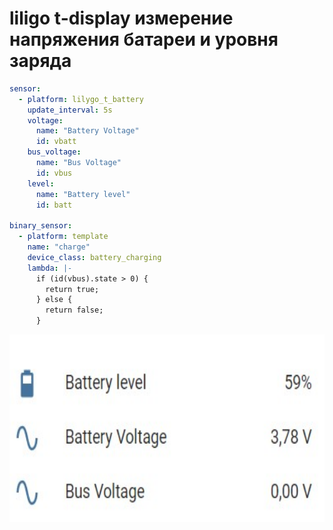# liligo t-display измерение напряжения батареи и уровня заряда 

```yaml
sensor:
  - platform: lilygo_t_battery
    update_interval: 5s
    voltage:
      name: "Battery Voltage"
      id: vbatt
    bus_voltage:
      name: "Bus Voltage"
      id: vbus
    level:
      name: "Battery level"
      id: batt

binary_sensor:
  - platform: template
    name: "charge"
    device_class: battery_charging
    lambda: |-
      if (id(vbus).state > 0) {
        return true;
      } else {
        return false;
      }

```
<img src="https://github.com/ananyevgv/esphome-components/blob/main/components/lilygo_t_battery/bat.jpg" height="300" alt="liligo">
